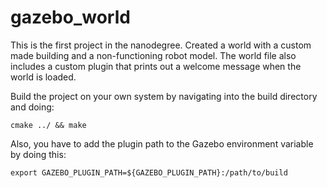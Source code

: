 # gazebo_world

This is the first project in the nanodegree. Created a world with a custom made building and a non-functioning robot model.
The world file also includes a custom plugin that prints out a welcome message when the world is loaded.

Build the project on your own system by navigating into the build directory and doing:

```
cmake ../ && make
```

Also, you have to add the plugin path to the Gazebo environment variable by doing this:

```
export GAZEBO_PLUGIN_PATH=${GAZEBO_PLUGIN_PATH}:/path/to/build
```

